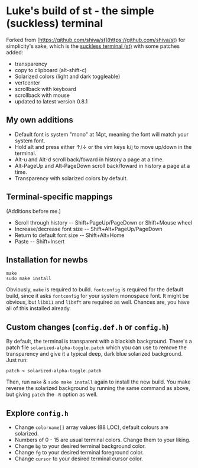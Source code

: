 # Luke's build of st - the simple (suckless) terminal
Forked from [https://github.com/shiva/st](https://github.com/shiva/st) for simplicity's sake, which is the [suckless terminal (st)](https://st.suckless.org/) with some patches added:

+ transparency
+ copy to clipboard (alt-shift-c)
+ Solarized colors (light and dark toggleable)
+ vertcenter
+ scrollback with keyboard
+ scrollback with mouse
+ updated to latest version 0.8.1

## My own additions

+ Default font is system "mono" at 14pt, meaning the font will match your system font.
+ Hold alt and press either ↑/↓ or the vim keys k/j to move up/down in the terminal.
+ Alt-u and Alt-d scroll back/foward in history a page at a time.
+ Alt-PageUp and Alt-PageDown scroll back/foward in history a page at a time.
+ Transparency with solarized colors by default.

## Terminal-specific mappings

(Additions before me.)

+ Scroll through history -- Shift+PageUp/PageDown or Shift+Mouse wheel
+ Increase/decrease font size -- Shift+Alt+PageUp/PageDown
+ Return to default font size -- Shift+Alt+Home
+ Paste -- Shift+Insert

## Installation for newbs

```
make
sudo make install
```

Obviously, `make` is required to build. `fontconfig` is required for the default build, since it asks `fontconfig` for your system monospace font.  It might be obvious, but `libX11` and `libXft` are required as well. Chances are, you have all of this installed already.

## Custom changes (`config.def.h` or `config.h`)

By default, the terminal is transparent with a blackish background. There's a patch file `solarized-alpha-toggle.patch` which you can use to remove the transparency and give it a typical deep, dark blue solarized background. Just run:

```
patch < solarized-alpha-toggle.patch
```

Then, run `make` & `sudo make install` again to install the new build. You make reverse the solarized background by running the same command as above, but giving `patch` the `-R` option as well.

## Explore `config.h`

+ Change `colorname[]` array values (88 LOC), default colours are solarized.
+ Numbers of 0 - 15 are usual terminal colors. Change them to your liking.
+ Change `bg` to your desired terminal background color.
+ Change `fg` to your desired terminal foreground color.
+ Change `cursor` to your desired terminal cursor color.
